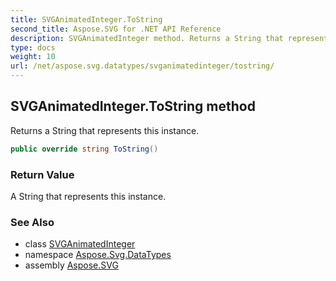 ```yaml
---
title: SVGAnimatedInteger.ToString
second_title: Aspose.SVG for .NET API Reference
description: SVGAnimatedInteger method. Returns a String that represents this instance
type: docs
weight: 10
url: /net/aspose.svg.datatypes/svganimatedinteger/tostring/
---
```

## SVGAnimatedInteger.ToString method

Returns a String that represents this instance.

```csharp
public override string ToString()
```

### Return Value

A String that represents this instance.

### See Also

* class [SVGAnimatedInteger](../)
* namespace [Aspose.Svg.DataTypes](../../../aspose.svg.datatypes/)
* assembly [Aspose.SVG](../../../)
